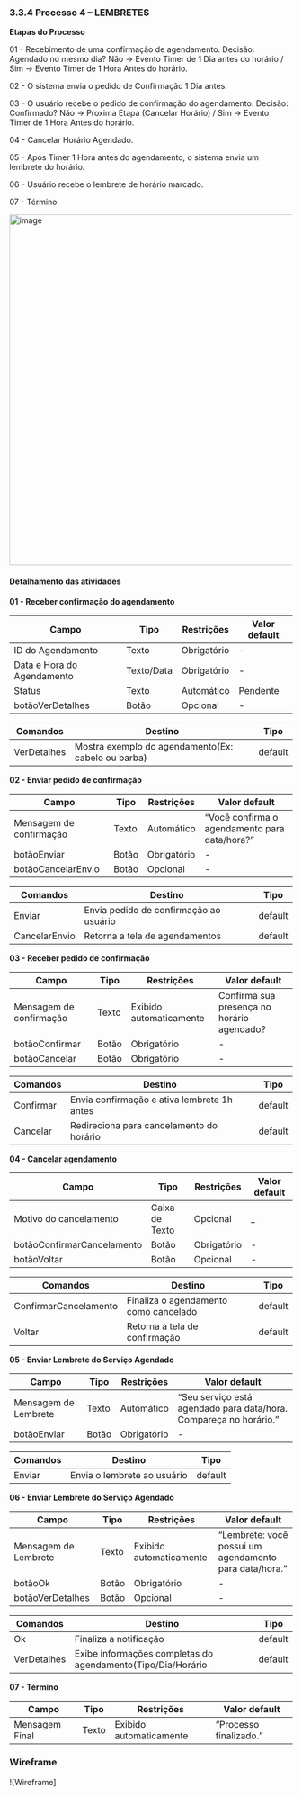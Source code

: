 ### 3.3.4 Processo 4 – LEMBRETES

**Etapas do Processo**

01 - Recebimento de uma confirmação de agendamento. Decisão: Agendado no mesmo dia? Não → Evento Timer de 1 Dia antes do horário / Sim → Evento Timer de 1 Hora Antes do horário.

02 - O sistema envia o pedido de Confirmação 1 Dia antes. 

03 - O usuário recebe o pedido de confirmação do agendamento. Decisão: Confirmado? Não → Proxima Etapa (Cancelar Horário) / Sim → Evento Timer de 1 Hora Antes do horário.

04 - Cancelar Horário Agendado.

05 - Após Timer 1 Hora antes do agendamento, o sistema envia um lembrete do horário.

06 - Usuário recebe o lembrete de horário marcado.

07 - Término

<img width="1642" height="624" alt="image" src="https://github.com/user-attachments/assets/6ddce3ea-2b9e-458e-bd70-fb6c3c2f7ff8" />

#### Detalhamento das atividades
**01 - Receber confirmação do agendamento**

| **Campo**       | **Tipo**         | **Restrições** | **Valor default** |
| ---             | ---              | ---            | ---               |
| ID do Agendamento | Texto  |   Obrigatório             |        -           |
| Data e Hora do Agendamento | Texto/Data  |   Obrigatório             |        -           |
| Status | Texto  |   Automático          |        Pendente          |
| botãoVerDetalhes | Botão  |   Opcional          |        -        |


| **Comandos**         |  **Destino**                   | **Tipo** |
| ---                  | ---                            | ---               |
| VerDetalhes | Mostra exemplo do agendamento(Ex: cabelo ou barba)  | default |

**02 - Enviar pedido de confirmação**

| **Campo**               | **Tipo** | **Restrições** | **Valor default**                               |
| ----------------------- | -------- | -------------- | ----------------------------------------------- |
| Mensagem de confirmação | Texto    | Automático            | “Você confirma o agendamento para data/hora?” |
| botãoEnviar                | Botão             | Obrigatório    | -                                               |
| botãoCancelarEnvio      | Botão    |         Opcional                            | -                                               |

| **Comandos**  | **Destino**                            | **Tipo** |
| ------------- | -------------------------------------- | -------- |
| Enviar              | Envia pedido de confirmação ao usuário     | default  |
| CancelarEnvio     | Retorna a tela de agendamentos                | default  |

**03 - Receber pedido de confirmação**

| **Campo**               | **Tipo** | **Restrições**          | **Valor default**                            |
| ----------------------- | -------- | ----------------------- | -------------------------------------------- |
| Mensagem de confirmação | Texto                |       Exibido automaticamente |       Confirma sua presença no horário agendado? |
| botãoConfirmar          | Botão    | Obrigatório                   | -                                            |
| botãoCancelar           | Botão    | Obrigatório                | -                                            |

| **Comandos** | **Destino**                                 | **Tipo** |
| ------------ | ------------------------------------------- | -------- |
| Confirmar      | Envia confirmação e ativa lembrete 1h antes       | default  |
| Cancelar         | Redireciona para cancelamento do horário                     | default  |

**04 - Cancelar agendamento**

| **Campo**                  | **Tipo**       | **Restrições** | **Valor default** |
| -------------------------- | -------------- | -------------- | ----------------- |
| Motivo do cancelamento           | Caixa de Texto       | Opcional       | _                 |
| botãoConfirmarCancelamento  | Botão                   | Obrigatório    | -                 |
| botãoVoltar                  | Botão          |   Opcional       | -                                         |

| **Comandos**          | **Destino**                           | **Tipo** |
| --------------------- | ------------------------------------- | -------- |
| ConfirmarCancelamento          | Finaliza o agendamento como cancelado           | default  |
| Voltar                | Retorna à tela de confirmação               | default  |

**05 - Enviar Lembrete do Serviço Agendado**

| **Campo**            | **Tipo** | **Restrições** | **Valor default**                                                   |
| -------------------- | -------- | -------------- | ------------------------------------------------------------------- |
| Mensagem de Lembrete          | Texto            | Automático     | “Seu serviço está agendado para data/hora. Compareça no horário.” |
| botãoEnviar          |    Botão        | Obrigatório          | -                                                                   |

| **Comandos** | **Destino**                 | **Tipo** |
| ------------ | --------------------------- | -------- |
| Enviar              | Envia o lembrete ao usuário        | default  |

**06 - Enviar Lembrete do Serviço Agendado**

| **Campo**            | **Tipo** | **Restrições**          | **Valor default**                                        |
| -------------------- | -------- | ----------------------- | -------------------------------------------------------- |
| Mensagem de Lembrete     | Texto    | Exibido automaticamente          | “Lembrete: você possui um agendamento para data/hora.” |
| botãoOk                         | Botão          | Obrigatório                   | -                                                        |
| botãoVerDetalhes               | Botão    | Opcional                | -                                                        |

| **Comandos** | **Destino**                                | **Tipo** |
| ------------ | ------------------------------------------ | -------- |
| Ok                   | Finaliza a notificação                         | default       |
| VerDetalhes      | Exibe informações completas do agendamento(Tipo/Dia/Horário        | default     |

**07 - Término**

| **Campo**      | **Tipo** | **Restrições**          | **Valor default**                 |
| -------------- | -------- | ----------------------- | --------------------------------- |
| Mensagem Final       | Texto          | Exibido automaticamente     | “Processo finalizado.” |


### Wireframe

![Wireframe]





